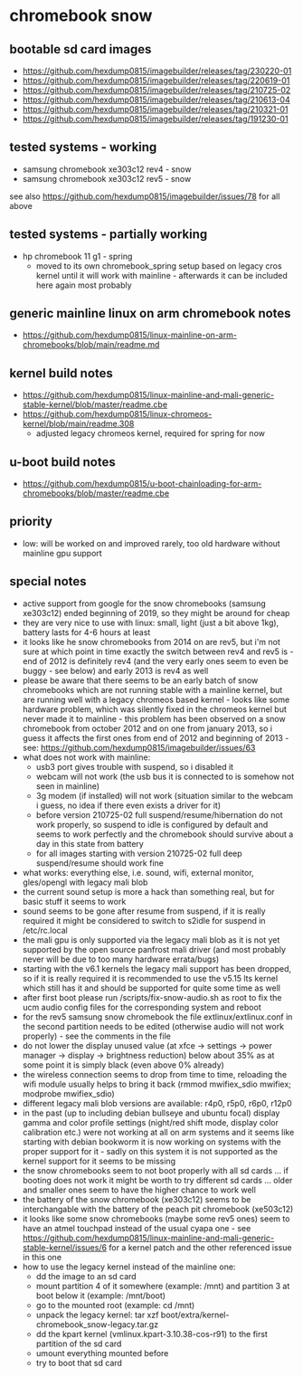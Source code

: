 # chromebook snow

## bootable sd card images

- https://github.com/hexdump0815/imagebuilder/releases/tag/230220-01
- https://github.com/hexdump0815/imagebuilder/releases/tag/220619-01
- https://github.com/hexdump0815/imagebuilder/releases/tag/210725-02
- https://github.com/hexdump0815/imagebuilder/releases/tag/210613-04
- https://github.com/hexdump0815/imagebuilder/releases/tag/210321-01
- https://github.com/hexdump0815/imagebuilder/releases/tag/191230-01

## tested systems - working

- samsung chromebook xe303c12 rev4 - snow
- samsung chromebook xe303c12 rev5 - snow

see also https://github.com/hexdump0815/imagebuilder/issues/78 for all above

## tested systems - partially working

- hp chromebook 11 g1 - spring 
  - moved to its own chromebook_spring setup based on legacy cros kernel until it will work with mainline - afterwards it can be included here again most probably

## generic mainline linux on arm chromebook notes

- https://github.com/hexdump0815/linux-mainline-on-arm-chromebooks/blob/main/readme.md

## kernel build notes

- https://github.com/hexdump0815/linux-mainline-and-mali-generic-stable-kernel/blob/master/readme.cbe
- https://github.com/hexdump0815/linux-chromeos-kernel/blob/main/readme.308
  - adjusted legacy chromeos kernel, required for spring for now

## u-boot build notes

- https://github.com/hexdump0815/u-boot-chainloading-for-arm-chromebooks/blob/master/readme.cbe

## priority

- low: will be worked on and improved rarely, too old hardware without mainline gpu support

## special notes

- active support from google for the snow chromebooks (samsung xe303c12) ended beginning of 2019, so they might be around for cheap
- they are very nice to use with linux: small, light (just a bit above 1kg), battery lasts for 4-6 hours at least
- it looks like he snow chromebooks from 2014 on are rev5, but i'm not sure at which point in time exactly the switch between rev4 and rev5 is - end of 2012 is definitely rev4 (and the very early ones seem to even be buggy - see below) and early 2013 is rev4 as well
- please be aware that there seems to be an early batch of snow chromebooks which are not running stable with a mainline kernel, but are running well with a legacy chromeos based kernel - looks like some hardware problem, which was silently fixed in the chromeos kernel but never made it to mainline - this problem has been observed on a snow chromebook from october 2012 and on one from january 2013, so i guess it affects the first ones from end of 2012 and beginning of 2013 - see: https://github.com/hexdump0815/imagebuilder/issues/63
- what does not work with mainline:
  - usb3 port gives trouble with suspend, so i disabled it
  - webcam will not work (the usb bus it is connected to is somehow not seen in mainline)
  - 3g modem (if installed) will not work (situation similar to the webcam i guess, no idea if there even exists a driver for it)
  - before version 210725-02 full suspend/resume/hibernation do not work properly, so suspend to idle is configured by default and seems to work perfectly and the chromebook should survive about a day in this state from battery
  - for all images starting with version 210725-02 full deep suspend/resume should work fine
- what works: everything else, i.e. sound, wifi, external monitor, gles/opengl with legacy mali blob
- the current sound setup is more a hack than something real, but for basic stuff it seems to work
- sound seems to be gone after resume from suspend, if it is really required it might be considered to switch to s2idle for suspend in /etc/rc.local
- the mali gpu is only supported via the legacy mali blob as it is not yet supported by the open source panfrost mali driver (and most probably never will be due to too many hardware errata/bugs)
- starting with the v6.1 kernels the legacy mali support has been dropped, so if it is really required it is recommended to use the v5.15 lts kernel which still has it and should be supported for quite some time as well
- after first boot please run /scripts/fix-snow-audio.sh as root to fix the ucm audio config files for the corresponding system and reboot
- for the rev5 samsung snow chromebook the file extlinux/extlinux.conf in the second partition needs to be edited (otherwise audio will not work properly) - see the comments in the file
- do not lower the display unused value (at xfce -> settings -> power manager -> display -> brightness reduction) below about 35% as at some point it is simply black (even above 0% already)
- the wireless connection seems to drop from time to time, reloading the wifi module usually helps to bring it back (rmmod mwifiex_sdio mwifiex; modprobe mwifiex_sdio)
- different legacy mali blob versions are available: r4p0, r5p0, r6p0, r12p0
- in the past (up to including debian bullseye and ubuntu focal) display gamma and color profile settings (night/red shift mode, display color calibration etc.) were not working at all on arm systems and it seems like starting with debian bookworm it is now working on systems with the proper support for it - sadly on this system it is not supported as the kernel support for it seems to be missing
- the snow chromebooks seem to not boot properly with all sd cards ... if booting does not work it might be worth to try different sd cards ... older and smaller ones seem to have the higher chance to work well
- the battery of the snow chromebook (xe303c12) seems to be interchangable with the battery of the peach pit chromebook (xe503c12)
- it looks like some snow chromebooks (maybe some rev5 ones) seem to have an atmel touchpad instead of the usual cyapa one - see https://github.com/hexdump0815/linux-mainline-and-mali-generic-stable-kernel/issues/6 for a kernel patch and the other referenced issue in this one
- how to use the legacy kernel instead of the mainline one:
  - dd the image to an sd card
  - mount partition 4 of it somewhere (example: /mnt) and partition 3 at boot below it (example: /mnt/boot)
  - go to the mounted root (example: cd /mnt)
  - unpack the legacy kernel: tar xzf boot/extra/kernel-chromebook_snow-legacy.tar.gz
  - dd the kpart kernel (vmlinux.kpart-3.10.38-cos-r91) to the first partition of the sd card
  - umount everything mounted before
  - try to boot that sd card
